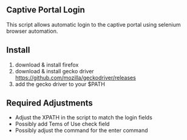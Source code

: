 ## Captive Portal Login

This script allows automatic login to the captive portal using selenium browser automation.

## Install

1. download & install firefox
2. download & install gecko driver https://github.com/mozilla/geckodriver/releases
3. add the gecko driver to your $PATH

## Required Adjustments

- Adjust the XPATH in the script to match the login fields
- Possibly add Tems of Use check field
- Possibly adjust the command for the enter command
